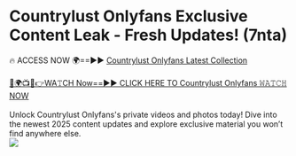 # Countrylust Onlyfans Exclusive Content Leak - Fresh Updates! (7nta)

🔥 ACCESS NOW 🌍==►► <a href="https://tinyurl.com/kvy9nzfs" rel="nofollow">Countrylust Onlyfans Latest Collection</a>
<br><br>
[🔴🌍📺📱👉WA𝚃CH Now==►► CLICK HERE TO Countrylust Onlyfans 𝚆𝙰𝚃𝙲𝙷 NOW](https://tinyurl.com/kvy9nzfs)
<br><br>
Unlock Countrylust Onlyfans's private videos and photos today! Dive into the newest 2025 content updates and explore exclusive material you won’t find anywhere else.
<br>
<a href="https://tinyurl.com/kvy9nzfs" rel="nofollow" data-target="animated-image.originalLink"><img src="https://camo.githubusercontent.com/8a4f000d20f83aca3bf7ec5f350d767afa0574a8a352519fd8cfa583a6f93a33/68747470733a2f2f692e696d6775722e636f6d2f644a486b345a712e676966" data-canonical-src="https://i.imgur.com/dJHk4Zq.gif" style="max-width: 100%; display: inline-block;" data-target="animated-image.originalImage"></a>
<br>
